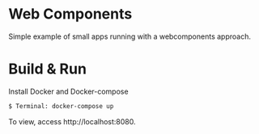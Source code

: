 Web Components
====================
Simple example of small apps running with a webcomponents approach.

# Build & Run
Install Docker and Docker-compose
```sh
$ Terminal: docker-compose up
```

To view, access http://localhost:8080.